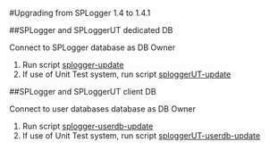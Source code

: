 #Upgrading from SPLogger 1.4 to 1.4.1

##SPLogger and SPLoggerUT dedicated DB

Connect to SPLogger database as DB Owner

1) Run script [splogger-update](./splogger-update.sql) 
1) If use of Unit Test system, run script [sploggerUT-update](./sploggerUT-update.sql) 

##SPLogger and SPLoggerUT client DB

Connect to user databases database as DB Owner

1) Run script [splogger-userdb-update](./users-dbs/splogger-userdb-update.sql) 
1) If use of Unit Test system, run script [sploggerUT-userdb-update](./users-dbs/sploggerUT-userdb-update.sql) 


